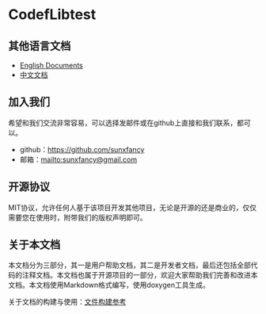 CodefLibtest
==================

## 其他语言文档

- [English Documents](../index.html)
- [中文文档](#)

## 加入我们

希望和我们交流非常容易，可以选择发邮件或在github上直接和我们联系，都可以。

- github：<https://github.com/sunxfancy>
- 邮箱：<mailto:sunxfancy@gmail.com>

## 开源协议

MIT协议，允许任何人基于该项目开发其他项目，无论是开源的还是商业的，仅仅需要您在使用时，附带我们的版权声明即可。

## 关于本文档

本文档分为三部分，其一是用户帮助文档，其二是开发者文档，最后还包括全部代码的注释文档。本文档也属于开源项目的一部分，欢迎大家帮助我们完善和改进本文档。本文档使用Markdown格式编写，使用doxygen工具生成。

关于文档的构建与使用：[文件构建参考](md-doc.html)
